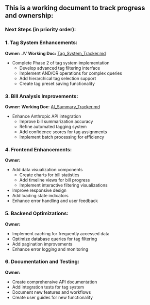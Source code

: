 ## This is a working document to track progress and ownership:

### Next Steps (in priority order):

### 1. Tag System Enhancements:

**Owner:** JV
**Working Doc:** [Tag_System_Tracker.md](2_Technical_Documentation/Tag_System_Tracker.md)

- Complete Phase 2 of tag system implementation
    - Develop advanced tag filtering interface
    - Implement AND/OR operations for complex queries
    - Add hierarchical tag selection support
    - Create tag preset saving functionality

### 3. Bill Analysis Improvements:

**Owner:**
**Working Doc:** [AI_Summary_Tracker.md](2_Technical_Documentation/AI_Summary_Tracker.md)

- Enhance Anthropic API integration
    - Improve bill summarization accuracy
    - Refine automated tagging system
    - Add confidence scores for tag assignments
    - Implement batch processing for efficiency

### 4. Frontend Enhancements:

**Owner:**

- Add data visualization components
    - Create charts for bill statistics
    - Add timeline views for bill progress
    - Implement interactive filtering visualizations
- Improve responsive design
- Add loading state indicators
- Enhance error handling and user feedback

### 5. Backend Optimizations:

**Owner:**

- Implement caching for frequently accessed data
- Optimize database queries for tag filtering
- Add pagination improvements
- Enhance error logging and monitoring

### 6. Documentation and Testing:

**Owner:**

- Create comprehensive API documentation
- Add integration tests for tag system
- Document new features and workflows
- Create user guides for new functionality
